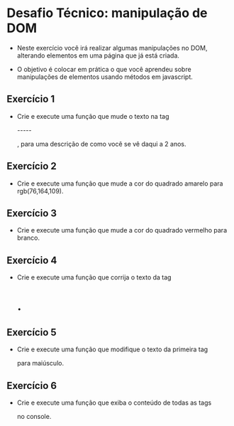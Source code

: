 # Desafio Técnico: manipulação de DOM

* Neste exercício você irá realizar algumas manipulações no DOM, alterando elementos em uma página que já está criada.

* O objetivo é colocar em prática o que você aprendeu sobre manipulações de elementos usando métodos em javascript.

## Exercício 1
* Crie e execute uma função que mude o texto na tag <p>-----</p>, para uma descrição de como você se vê daqui a 2 anos.

## Exercício 2
* Crie e execute uma função que mude a cor do quadrado amarelo para rgb(76,164,109).

## Exercício 3
* Crie e execute uma função que mude a cor do quadrado vermelho para branco.

## Exercício 4
* Crie e execute uma função que corrija o texto da tag <h1>.

## Exercício 5
* Crie e execute uma função que modifique o texto da primeira tag <p> para maiúsculo.

## Exercício 6
* Crie e execute uma função que exiba o conteúdo de todas as tags <p> no console.